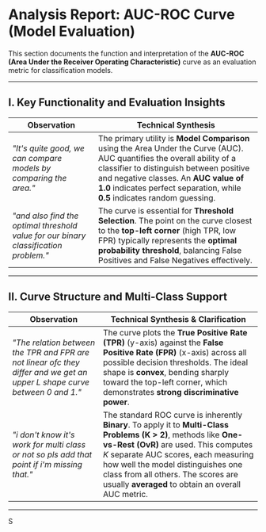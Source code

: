 # Analysis Report: AUC-ROC Curve (Model Evaluation)

This section documents the function and interpretation of the **AUC-ROC (Area Under the Receiver Operating Characteristic)** curve as an evaluation metric for classification models.

---

## I. Key Functionality and Evaluation Insights

| **Observation** | **Technical Synthesis** |
|------------------|--------------------------|
| *"It's quite good, we can compare models by comparing the area."* | The primary utility is **Model Comparison** using the Area Under the Curve (AUC). AUC quantifies the overall ability of a classifier to distinguish between positive and negative classes. An **AUC value of 1.0** indicates perfect separation, while **0.5** indicates random guessing. |
| *"and also find the optimal threshold value for our binary classification problem."* | The curve is essential for **Threshold Selection**. The point on the curve closest to the **top-left corner** (high TPR, low FPR) typically represents the **optimal probability threshold**, balancing False Positives and False Negatives effectively. |

---

## II. Curve Structure and Multi-Class Support

| **Observation** | **Technical Synthesis & Clarification** |
|------------------|-----------------------------------------|
| *"The relation between the TPR and FPR are not linear ofc they differ and we get an upper L shape curve between 0 and 1."* | The curve plots the **True Positive Rate (TPR)** (y-axis) against the **False Positive Rate (FPR)** (x-axis) across all possible decision thresholds. The ideal shape is **convex**, bending sharply toward the top-left corner, which demonstrates **strong discriminative power**. |
| *"i don't know it's work for multi class or not so pls add that point if i'm missing that."* | The standard ROC curve is inherently **Binary**. To apply it to **Multi-Class Problems (K > 2)**, methods like **One-vs-Rest (OvR)** are used. This computes *K* separate AUC scores, each measuring how well the model distinguishes one class from all others. The scores are usually **averaged** to obtain an overall AUC metric. |

---
S